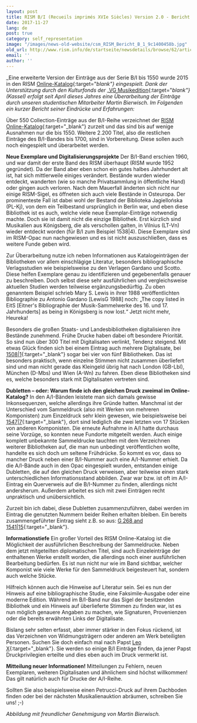 ```yaml
---
layout: post
title: RISM B/I (Recueils imprimés XVIe Siècles) Version 2.0 - Bericht aus der Zentralredaktion
date: 2017-11-27
lang: de
post: true
category: self_representation
image: "/images/news-old-website/csm_RISM_Bericht_B_1_9c1400458b.jpg"
old_url: http://www.rism.info/de/startseite/newsdetails/browse/62/article/64/rism-bi-recueils-imprimes-xvie-siecles-version-20-a-report-from-the-central-office.html
email: ''
author: ''
---
```



_Eine erweiterte Version der Einträge aus der Serie B/I bis 1550 wurde 2015 in den RISM [Online-Katalog](/self_representation/2015/05/21/printed-music-ai-and-bi-now-in-risms-online.html){:target="_blank"} eingespielt. Dank der Unterstützung durch den Kulturfonds der_ _[VG Musikedition](https://www.vg-musikedition.de/){:target="_blank"} (Kassel) erfolgt seit April dieses Jahres_ _eine Überarbeitung der Einträge durch unseren studentischen Mitarbeiter Martin Bierwisch. Im Folgenden ein kurzer Bericht seiner Eindrücke und Erfahrungen:_

Über 550 Collection-Einträge aus der B/I-Reihe verzeichnet der [RISM Online-Katalog](https://opac.rism.info/metaopac/start.do?View=rism){:target="_blank"} zurzeit und das sind bis auf wenige Ausnahmen nur die bis 1550. Weitere 2.200 Titel, also die restlichen Einträge des B/I-Bandes bis 1700, sind in Vorbereitung. Diese sollen auch noch eingespielt und überarbeitet werden.

**Neue Exemplare und Digitalisierungsprojekte**
Der B/I-Band erschien 1960, und war damit der erste Band des RISM überhaupt (RISM wurde 1952 gegründet). Da der Band aber eben schon ein gutes halbes Jahrhundert alt ist, hat sich mittlerweile einiges verändert. Bestände wurden wieder entdeckt, wanderten (wie so manche Privatsammlung in öffentliche Hand) oder gingen auch verloren. Nach dem Mauerfall änderten sich nicht nur einige RISM-Sigel, es öffneten sich auch viele Bestände in Osteuropa. Der prominenteste Fall ist dabei wohl der Bestand der Biblioteka Jagiellońska (PL-Kj), von dem ein Teilbestand ursprünglich in Berlin war, und eben diese Bibliothek ist es auch, welche viele neue Exemplar-Einträge notwendig machte. Doch sie ist damit nicht die einzige Bibliothek. Erst kürzlich sind Musikalien aus Königsberg, die als verschollen galten, in Vilnius (LT-Vn) wieder entdeckt worden (für B/I zum Beispiel 1538|4). Diese Exemplare sind im RISM-Opac nun nachgewiesen und es ist nicht auszuschließen, dass es weitere Funde geben wird.

Zur Überarbeitung nutze ich neben Informationen aus Katalogeinträgen der Bibliotheken vor allem einschlägige Literatur, besonders bibliographische Verlagsstudien wie beispielsweise zu den Verlagen Gardano und Scotto. Diese helfen Exemplare genau zu identifizieren und gegebenenfalls genauer zu beschreiben. Doch selbst diese sehr ausführlichen und vergleichsweise aktuellen Studien werden teilweise ergänzungsbedürftig. Zu oben genanntem Beispiel schrieb Mary S. Lewis in ihrer 1988 veröffentlichten Bibliographie zu Antonio Gardano [LewisG 1988] noch: „The copy listed in EitS [Eitner's Bibliographie der Musik-Sammelwerke des 16. und 17. Jahrhunderts] as being in Königsberg is now lost.“ Jetzt nicht mehr, Heureka!

Besonders die großen Staats- und Landesbibliotheken digitalisieren ihre Bestände zunehmend. Frühe Drucke haben dabei oft besondere Priorität. So sind nun über 300 Titel mit Digitalisaten verlinkt, Tendenz steigend. Mit etwas Glück finden sich bei einem Eintrag auch mehrere Digitalisate, bei [1508|1](https://opac.rism.info/search?id=00000993103816){:target="_blank"} sogar bei vier von fünf Bibliotheken. Das ist besonders praktisch, wenn einzelne Stimmen nicht zusammen überliefert sind und man nicht gerade das Kleingeld übrig hat nach London (GB-Lbl), München (D-Mbs) und Wien (A-Wn) zu fahren. Eben diese Bibliotheken sind es, welche besonders stark mit Digitalisaten vertreten sind.

**Dubletten – oder: Warum finde ich den gleichen Druck zweimal im Online-Katalog?**
In den A/I-Bänden leistete man sich damals gewisse Inkonsequenzen, welche allerdings ihre Gründe hatten. Manchmal ist der Unterschied vom Sammeldruck (also mit Werken von mehreren Komponisten) zum Einzeldruck sehr klein gewesen, wie beispielsweise bei [1547|7](https://opac.rism.info/search?id=00000993104538){:target="_blank"}, dort sind lediglich die zwei letzten von 17 Stücken von anderen Komponisten. Die erneute Aufnahme in A/I hatte durchaus seine Vorzüge, so konnten neue Fundorte mitgeteilt werden. Auch einige komplett unbekannte Sammeldrucke tauchten mit dem Verzeichnen weiterer Bibliotheken auf, die man nun unbedingt veröffentlichen wollte, handelte es sich doch um seltene Frühdrücke. So kommt es vor, dass so mancher Druck neben einer B/I-Nummer auch eine A/I-Nummer erhielt. Da die A/I-Bände auch in den Opac eingespielt wurden, entstanden einige Dubletten, die auf den gleichen Druck verweisen, aber teilweise einen stark unterschiedlichen Informationsstand abbilden. Zwar war bzw. ist oft im A/I-Eintrag ein Querverweis auf die B/I-Nummer zu finden, allerdings nicht andersherum. Außerdem arbeitet es sich mit zwei Einträgen recht unpraktisch und unübersichtlich.

Zurzeit bin ich dabei, diese Dubletten zusammenzuführen, dabei werden im Eintrag die genutzten Nummern beider Reihen erhalten bleiben. Ein bereits zusammengeführter Eintrag sieht z.B. so aus: [G 268 and 1541|15](https://opac.rism.info/search?id=00000993104307){:target="_blank"}.

**Informationstiefe**
Ein großer Vorteil des RISM Online-Katalog ist die Möglichkeit der ausführlichen Beschreibung der Sammeldrucke. Neben dem jetzt mitgeteilten diplomatischen Titel, sind auch Einzeleinträge der enthaltenen Werke erstellt worden, die allerdings noch einer ausführlichen Bearbeitung bedürfen. Es ist nun nicht nur wie im Band sichtbar, welcher Komponist wie viele Werke für den Sammeldruck beigesteuert hat, sondern auch welche Stücke.

Hilfreich können auch die Hinweise auf Literatur sein. Sei es nun der Hinweis auf eine bibliographische Studie, eine Faksimile-Ausgabe oder eine moderne Edition.
Während im B/I-Band nur das Sigel der besitzenden Bibliothek und ein Hinweis auf überlieferte Stimmen zu finden war, ist es nun möglich genauere Angaben zu machen, wie Signaturen, Provenienzen oder die bereits erwähnten Links der Digitalisate.

Bislang sehr selten erfasst, aber immer stärker in den Fokus rückend, ist das Verzeichnen von Widmungsträgern oder anderen am Werk beteiligten Personen. Suchen Sie doch einfach mal nach Papst [Leo X](https://opac.rism.info/search?View=rism&q=Leo+X+Papa){:target="_blank"}. Sie werden so einige B/I Einträge finden, da jener Papst Druckprivilegien erteilte und dies eben auch im Druck vermerkt ist.

**Mitteilung neuer Informationen!**
Mitteilungen zu Fehlern, neuen Exemplaren, weiteren Digitalisaten und ähnlichem sind höchst willkommen! Das gilt natürlich auch für Drucke der A/I-Reihe.

Sollten Sie also beispielsweise einen Petrucci-Druck auf ihrem Dachboden finden oder bei der nächsten Musikalienauktion abräumen, schreiben Sie uns! ;-)

_Abbildung mit freundlicher Genehmigung von Martin Bierwisch._

